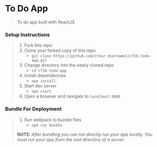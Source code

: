 # To Do App

> To do app built with ReactJS

### Setup Instructions

> 1. Fork this repo
> 1. Clone your forked copy of this repo
>    - `git clone https://github.com/[Your Username]/c718-todo-app.git`
> 1. Change directory into the newly cloned repo
>    - `cd c718-todo-app`
> 1. Install dependencies 
>    - `npm install`
> 1. Start dev server
>    - `npm start`
> 1. Open a browser and navigate to `localhost:3000`

### Bundle For Deployment

> 1. Run webpack to bundle files
>    - `npm run bundle`
> 
> **NOTE:** *After bundling you can not directly run your app locally. You must run your app from the root directory of a server.*
